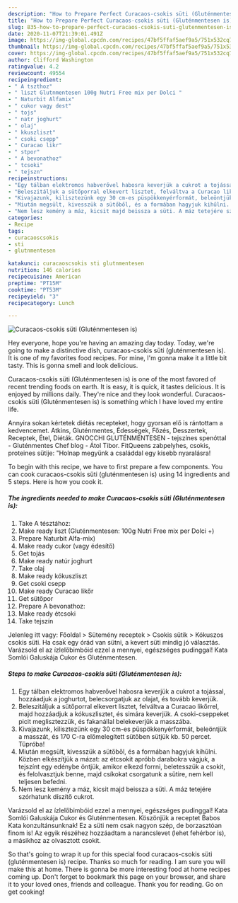 ```yaml
---
description: "How to Prepare Perfect Curacaos-csokis süti (Gluténmentesen is)"
title: "How to Prepare Perfect Curacaos-csokis süti (Gluténmentesen is)"
slug: 835-how-to-prepare-perfect-curacaos-csokis-suti-glutenmentesen-is
date: 2020-11-07T21:39:01.491Z
image: https://img-global.cpcdn.com/recipes/47bf5ffaf5aef9a5/751x532cq70/curacaos-csokis-suti-glutenmentesen-is-recept-foto.jpg
thumbnail: https://img-global.cpcdn.com/recipes/47bf5ffaf5aef9a5/751x532cq70/curacaos-csokis-suti-glutenmentesen-is-recept-foto.jpg
cover: https://img-global.cpcdn.com/recipes/47bf5ffaf5aef9a5/751x532cq70/curacaos-csokis-suti-glutenmentesen-is-recept-foto.jpg
author: Clifford Washington
ratingvalue: 4.2
reviewcount: 49554
recipeingredient:
- " A tszthoz"
- " liszt Glutnmentesen 100g Nutri Free mix per Dolci "
- " Naturbit Alfamix"
- " cukor vagy dest"
- " tojs"
- " natr joghurt"
- " olaj"
- " kkuszliszt"
- " csoki csepp"
- " Curacao likr"
- " stpor"
- " A bevonathoz"
- " tcsoki"
- " tejszn"
recipeinstructions:
- "Egy tálban elektromos habverővel habosra keverjük a cukrot a tojással, hozzáadjuk a joghurtot, belecsorgatjuk az olajat, és tovább keverjük."
- "Beleszitáljuk a sütőporral elkevert lisztet, felváltva a Curacao likőrrel, majd hozzáadjuk a kókuszlisztet, és simára keverjük. A csoki-cseppeket picit meglisztezzük, és fakanállal belekeverjük a masszába."
- "Kivajazunk, kilisztezünk egy 30 cm-es püspökkenyérformát, beleöntjük a masszát, és 170 C-ra előmelegített sütőben sütjük kb. 50 percet. Tűpróba!"
- "Miután megsült, kivesszük a sütőből, és a formában hagyjuk kihűlni. Közben elkészítjük a mázat: az étcsokit apróbb darabokra vágjuk, a tejszínt egy edénybe öntjük, amikor elkezd forrni, beletesszük a csokit, és felolvasztjuk benne, majd csíkokat csorgatunk a sütire, nem kell teljesen befedni."
- "Nem lesz kemény a máz, kicsit majd beissza a süti. A máz tetejére szórhatunk díszítő cukrot."
categories:
- Recipe
tags:
- curacaoscsokis
- sti
- glutnmentesen

katakunci: curacaoscsokis sti glutnmentesen 
nutrition: 146 calories
recipecuisine: American
preptime: "PT15M"
cooktime: "PT53M"
recipeyield: "3"
recipecategory: Lunch

---
```



![Curacaos-csokis süti (Gluténmentesen is)](https://img-global.cpcdn.com/recipes/47bf5ffaf5aef9a5/751x532cq70/curacaos-csokis-suti-glutenmentesen-is-recept-foto.jpg)

Hey everyone, hope you're having an amazing day today. Today, we're going to make a distinctive dish, curacaos-csokis süti (gluténmentesen is). It is one of my favorites food recipes. For mine, I'm gonna make it a little bit tasty. This is gonna smell and look delicious.

Curacaos-csokis süti (Gluténmentesen is) is one of the most favored of recent trending foods on earth. It is easy, it is quick, it tastes delicious. It is enjoyed by millions daily. They're nice and they look wonderful. Curacaos-csokis süti (Gluténmentesen is) is something which I have loved my entire life.

Annyira sokan kértetek diétás recepteket, hogy gyorsan elő is rántottam a kedvencemet. Atkins, Gluténmentes, Édességek, Főzés, Desszertek, Receptek, Étel, Diéták. GNOCCHI GLUTÉNMENTESEN - tejszínes spenóttal - Gluténmentes Chef blog - Átol Tibor. FitQueens zabpelyhes, csokis, proteines sütije: &#34;Holnap megyünk a családdal egy kisebb nyaralásra!


To begin with this recipe, we have to first prepare a few components. You can cook curacaos-csokis süti (gluténmentesen is) using 14 ingredients and 5 steps. Here is how you cook it.

<!--inarticleads1-->

##### The ingredients needed to make Curacaos-csokis süti (Gluténmentesen is):

1. Take  A tésztához:
1. Make ready  liszt (Gluténmentesen: 100g Nutri Free mix per Dolci +)
1. Prepare  Naturbit Alfa-mix)
1. Make ready  cukor (vagy édesítő)
1. Get  tojás
1. Make ready  natúr joghurt
1. Take  olaj
1. Make ready  kókuszliszt
1. Get  csoki csepp
1. Make ready  Curacao likőr
1. Get  sütőpor
1. Prepare  A bevonathoz:
1. Make ready  étcsoki
1. Take  tejszín


Jelenleg itt vagy: Főoldal &gt; Sütemény receptek &gt; Csokis sütik &gt; Kókuszos csokis süti. Ha csak egy órád van sütni, a kevert süti mindig jó választás. Varázsold el az ízlelőbimbóid ezzel a mennyei, egészséges pudinggal! Kata Somlói Galuskája Cukor és Gluténmentesen. 

<!--inarticleads2-->

##### Steps to make Curacaos-csokis süti (Gluténmentesen is):

1. Egy tálban elektromos habverővel habosra keverjük a cukrot a tojással, hozzáadjuk a joghurtot, belecsorgatjuk az olajat, és tovább keverjük.
1. Beleszitáljuk a sütőporral elkevert lisztet, felváltva a Curacao likőrrel, majd hozzáadjuk a kókuszlisztet, és simára keverjük. A csoki-cseppeket picit meglisztezzük, és fakanállal belekeverjük a masszába.
1. Kivajazunk, kilisztezünk egy 30 cm-es püspökkenyérformát, beleöntjük a masszát, és 170 C-ra előmelegített sütőben sütjük kb. 50 percet. Tűpróba!
1. Miután megsült, kivesszük a sütőből, és a formában hagyjuk kihűlni. Közben elkészítjük a mázat: az étcsokit apróbb darabokra vágjuk, a tejszínt egy edénybe öntjük, amikor elkezd forrni, beletesszük a csokit, és felolvasztjuk benne, majd csíkokat csorgatunk a sütire, nem kell teljesen befedni.
1. Nem lesz kemény a máz, kicsit majd beissza a süti. A máz tetejére szórhatunk díszítő cukrot.


Varázsold el az ízlelőbimbóid ezzel a mennyei, egészséges pudinggal! Kata Somlói Galuskája Cukor és Gluténmentesen. Köszönjük a receptet Babos Kata konzultánsunknak! Ez a süti nem csak nagyon szép, de borzasztóan finom is! Az egyik részéhez hozzáadtam a narancslevet (lehet fehérbor is), a másikhoz az olvasztott csokit. 

So that's going to wrap it up for this special food curacaos-csokis süti (gluténmentesen is) recipe. Thanks so much for reading. I am sure you will make this at home. There is gonna be more interesting food at home recipes coming up. Don't forget to bookmark this page on your browser, and share it to your loved ones, friends and colleague. Thank you for reading. Go on get cooking!
